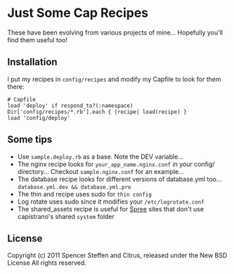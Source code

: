 Just Some Cap Recipes
=====================

These have been evolving from various projects of mine... Hopefully you'll find them useful too!

Installation
------------

I put my recipes in `config/recipes` and modify my Capfile to look for them there:

    # Capfile
    load 'deploy' if respond_to?(:namespace)
    Dir['config/recipes/*.rb'].each { |recipe| load(recipe) }
    load 'config/deploy'



Some tips
---------

* Use `sample.deploy.rb` as a base. Note the DEV variable...
* The nginx recipe looks for `your_app_name.nginx.conf` in your config/ directory... Checkout `sample.nginx.conf` for an example...
* The database recipe looks for different versions of database.yml too... `database.yml.dev && database.yml.pro`
* The thin and recipe uses sudo for `thin config`
* Log rotate uses sudo since it modifies your `/etc/logrotate.conf`
* The shared_assets recipe is useful for [Spree](http://spreecommerce.com) sites that don't use capistrano's shared `system` folder

License
-------

Copyright (c) 2011 Spencer Steffen and Citrus, released under the New BSD License All rights reserved.